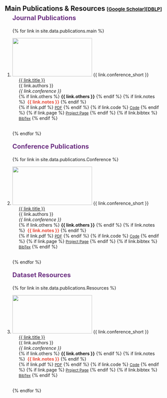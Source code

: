 <h1 id="publications"></h1>

<h2 style="margin: 60px 0px -15px;">Main Publications & Resources <temp style="font-size:15px;">[</temp><a href="https://scholar.google.com/citations?user=sRkvMF8AAAAJ&hl=zh-CN" target="_blank" style="font-size:15px;">Google Scholar</a><temp style="font-size:15px;">]</temp><temp style="font-size:15px;">[</temp><a href="https://dblp.uni-trier.de/pid/42/6886.html" target="_blank" style="font-size:15px;">DBLP</a><temp style="font-size:15px;">]</temp></h2>


<div class="publications">
<ol class="bibliography">

<p style="color: #6C3082; font-size: 20px; font-weight: bold;">Journal Publications</p>


{% for link in site.data.publications.main %}

<li>
<div class="pub-row">
  <div class="col-sm-3 abbr" style="position: relative;padding-right: 5px;padding-left: 0px;">
    <img src="{{ link.image }}" class="teaser img-fluid z-depth-1" style="width: 250px; height: 120px;">
            <abbr class="badge">{{ link.conference_short }}</abbr>
  </div>
  <div class="col-sm-9" style="position: relative;padding-right: 15px;padding-left: 20px;">
      <div class="title"><a href="{{ link.pdf }}">{{ link.title }}</a></div>
      <div class="author">{{ link.authors }}</div>
      <div class="periodical"><em>{{ link.conference }}</em>
      </div>
         <div class="links">
            {% if link.others %} 
      <strong>{{ link.others  }}</strong>
      {% endif %}
            {% if link.notes %} 
      <strong style="color:#e74d3c"> &nbsp;{{ link.notes }}</strong>
      {% endif %}
      </div>
    <div class="links">
      {% if link.pdf %} 
      <a href="{{ link.pdf }}" class="btn btn-sm z-depth-0" role="button" target="_blank" style="font-size:12px;">PDF</a>
      {% endif %}
      {% if link.code %} 
      <a href="{{ link.code }}" class="btn btn-sm z-depth-0" role="button" target="_blank" style="font-size:12px;">Code</a>
      {% endif %}
      {% if link.page %} 
      <a href="{{ link.page }}" class="btn btn-sm z-depth-0" role="button" target="_blank" style="font-size:12px;">Project Page</a>
      {% endif %}
      {% if link.bibtex %} 
      <a href="{{ link.bibtex }}" class="btn btn-sm z-depth-0" role="button" target="_blank" style="font-size:12px;">BibTex</a>
      {% endif %}
    </div>
  </div>
</div>
</li>

<br>

{% endfor %}

<p style="color: #6C3082; font-size: 20px; font-weight: bold;">Conference Publications</p>


{% for link in site.data.publications.Conference %}

<li>
<div class="pub-row">
  <div class="col-sm-3 abbr" style="position: relative;padding-right: 5px;padding-left: 0px;">
    <img src="{{ link.image }}" class="teaser img-fluid z-depth-1" style="width: 250px; height: 120px;">
            <abbr class="badge">{{ link.conference_short }}</abbr>
  </div>
  <div class="col-sm-9" style="position: relative;padding-right: 15px;padding-left: 20px;">
      <div class="title"><a href="{{ link.pdf }}">{{ link.title }}</a></div>
      <div class="author">{{ link.authors }}</div>
      <div class="periodical"><em>{{ link.conference }}</em>
      </div>
         <div class="links">
            {% if link.others %} 
      <strong>{{ link.others  }}</strong>
      {% endif %}
            {% if link.notes %} 
      <strong style="color:#e74d3c"> &nbsp;{{ link.notes }}</strong>
      {% endif %}
      </div>
    <div class="links">
      {% if link.pdf %} 
      <a href="{{ link.pdf }}" class="btn btn-sm z-depth-0" role="button" target="_blank" style="font-size:12px;">PDF</a>
      {% endif %}
      {% if link.code %} 
      <a href="{{ link.code }}" class="btn btn-sm z-depth-0" role="button" target="_blank" style="font-size:12px;">Code</a>
      {% endif %}
      {% if link.page %} 
      <a href="{{ link.page }}" class="btn btn-sm z-depth-0" role="button" target="_blank" style="font-size:12px;">Project Page</a>
      {% endif %}
      {% if link.bibtex %} 
      <a href="{{ link.bibtex }}" class="btn btn-sm z-depth-0" role="button" target="_blank" style="font-size:12px;">BibTex</a>
      {% endif %}
    </div>
  </div>
</div>
</li>

<br>

{% endfor %}

<p style="color: #6C3082; font-size: 20px; font-weight: bold;">Dataset Resources</p>

{% for link in site.data.publications.Resources %}

<li>
<div class="pub-row">
  <div class="col-sm-3 abbr" style="position: relative;padding-right: 5px;padding-left: 0px;">
    <img src="{{ link.image }}" class="teaser img-fluid z-depth-1" style="width: 250px; height: 120px;">
            <abbr class="badge">{{ link.conference_short }}</abbr>
  </div>
  <div class="col-sm-9" style="position: relative;padding-right: 15px;padding-left: 20px;">
      <div class="title"><a href="{{ link.pdf }}">{{ link.title }}</a></div>
      <div class="author">{{ link.authors }}</div>
      <div class="periodical"><em>{{ link.conference }}</em>
      </div>
         <div class="links">
            {% if link.others %} 
      <strong>{{ link.others  }}</strong>
      {% endif %}
            {% if link.notes %} 
      <strong style="color:#e74d3c"> &nbsp;{{ link.notes }}</strong>
      {% endif %}
      </div>
    <div class="links">
      {% if link.pdf %} 
      <a href="{{ link.pdf }}" class="btn btn-sm z-depth-0" role="button" target="_blank" style="font-size:12px;">PDF</a>
      {% endif %}
      {% if link.code %} 
      <a href="{{ link.code }}" class="btn btn-sm z-depth-0" role="button" target="_blank" style="font-size:12px;">Code</a>
      {% endif %}
      {% if link.page %} 
      <a href="{{ link.page }}" class="btn btn-sm z-depth-0" role="button" target="_blank" style="font-size:12px;">Project Page</a>
      {% endif %}
      {% if link.bibtex %} 
      <a href="{{ link.bibtex }}" class="btn btn-sm z-depth-0" role="button" target="_blank" style="font-size:12px;">BibTex</a>
      {% endif %}
    </div>
  </div>
</div>
</li>

<br>

{% endfor %}

</ol>
</div>



